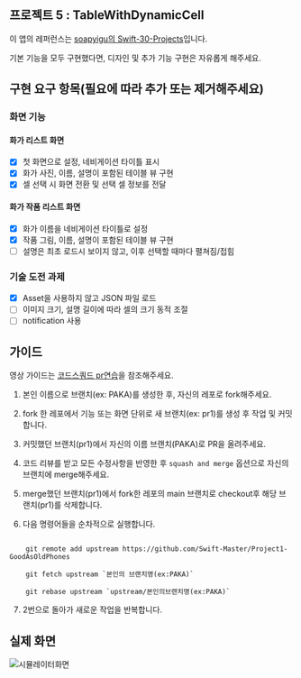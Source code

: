 ## 프로젝트 5 : TableWithDynamicCell

이 앱의 레퍼런스는 [soapyigu의 Swift-30-Projects](https://github.com/soapyigu/Swift-30-Projects)입니다.

기본 기능을 모두 구현했다면, 디자인 및 추가 기능 구현은 자유롭게 해주세요.

##  구현 요구 항목(필요에 따라 추가 또는 제거해주세요)

### 화면 기능
#### 화가 리스트 화면
- [x] 첫 화면으로 설정, 네비게이션 타이틀 표시
- [x] 화가 사진, 이름, 설명이 포함된 테이블 뷰 구현
- [x] 셀 선택 시 화면 전환 및 선택 셀 정보를 전달

#### 화가 작품 리스트 화면
- [x] 화가 이름을 네비게이션 타이틀로 설정
- [x] 작품 그림, 이름, 설명이 포함된 테이블 뷰 구현
- [ ] 설명은 최초 로드시 보이지 않고, 이후 선택할 때마다 펼쳐짐/접힘 

### 기술 도전 과제
- [x] Asset을 사용하지 않고 JSON 파일 로드
- [ ] 이미지 크기, 설명 길이에 따라 셀의 크기 동적 조절
- [ ] notification 사용

## 가이드

영상 가이드는 [코드스쿼드 pr연습](https://www.youtube.com/watch?v=lFinZfu3QO0)을 참조해주세요.

1. 본인 이름으로 브랜치(ex: PAKA)를 생성한 후, 자신의 레포로 fork해주세요.

2. fork 한 레포에서 기능 또는 화면 단위로 새 브랜치(ex: pr1)를 생성 후 작업 및 커밋합니다. 

3. 커밋했던 브랜치(pr1)에서 자신의 이름 브랜치(PAKA)로 PR을 올려주세요.

4. 코드 리뷰를 받고 모든 수정사항을 반영한 후 `squash and merge` 옵션으로 자신의 브랜치에 merge해주세요.

5. merge했던 브랜치(pr1)에서 fork한 레포의 main 브랜치로 checkout후 해당 브랜치(pr1)를 삭제합니다.

6. 다음 명령어들을 순차적으로 실행합니다.

```

    git remote add upstream https://github.com/Swift-Master/Project1-GoodAsOldPhones

    git fetch upstream `본인의 브랜치명(ex:PAKA)`

    git rebase upstream `upstream/본인의브랜치명(ex:PAKA)`

```

7. 2번으로 돌아가 새로운 작업을 반복합니다.

## 실제 화면

![시뮬레이터화면](./project5.gif)
